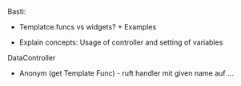 Basti:
 - Templatce.funcs  vs widgets? + Examples
 
 - Explain concepts: Usage of controller and setting of variables



DataController

 - Anonym (get Template Func) - ruft handler mit given name auf
 ...
 
